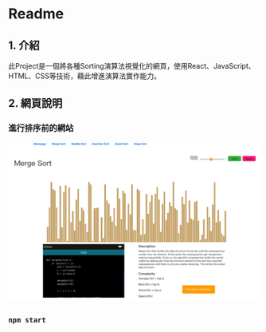 # Readme
## 1. 介紹
此Project是一個將各種Sorting演算法視覺化的網頁，使用React、JavaScript、HTML、CSS等技術，藉此增進演算法實作能力。

## 2. 網頁說明
### 進行排序前的網站
![](img/mergeSort.png)


### `npm start`

